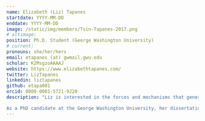 ```yaml
---
name: Elizabeth (Liz) Tapanes
startdate: YYYY-MM-DD
enddate: YYYY-MM-DD
image: /static/img/members/Tsin-Tapanes-2017.png
# altimage:
position: Ph.D. Student (George Washington University)
# current:
pronouns: she/her/hers
email: etapanes (at) gwmail.gwu.edu
scholar: K2MsgzoAAAAJ
website: https://www.elizabethtapanes.com/
twitter: LizTapanes
linkedin: liztapanes
github: etapa001
orcid: 0000-0001-5721-9220
description: "Liz is interested in the forces and mechanisms that generate biodiversity in natural populations. She often combines museum work, lab work, computational analysis, and the sampling of wild populations. Liz is the product of Hispanic Serving Institutions (HSIs), having received a Bacherlos of Science from Florida International University and a Master of Arts from Florida Atlantic University. As an undergraduate, she worked on studying behavior of monogamous owl monkeys. As a master's student, she studied the phenotypic consequences of hybridization on hair morphology. Due to her academic upbringing within HSIs, Liz also plays an active role in her university and within her local community to increase diversity and equity in science.

As a PhD candidate at the George Washington University, her dissertation has focused on the ultimate and proximate mechanisms generating hair diversity in the primate clade. Through her affiliation with the PEGL lab at Utah, she is studying protein evolution at key hair genes across Indriidae lemurs and is also working on a population genomics project of diademed sifakas. Outside of the lab, Liz enjoys time off with her cat, exploring the great outdoors, cooking, dancing, and staying politically active."
---
```

